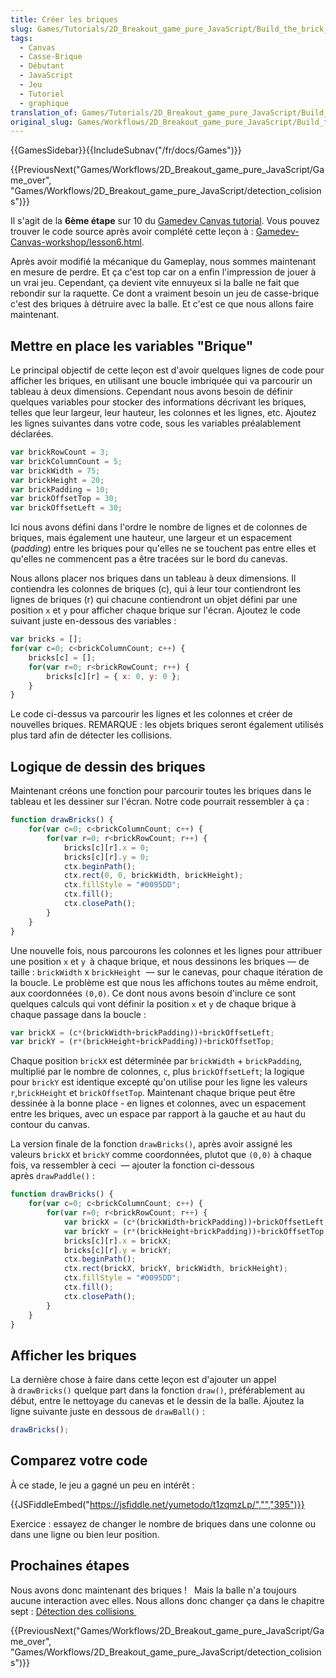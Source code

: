 ```yaml
---
title: Créer les briques
slug: Games/Tutorials/2D_Breakout_game_pure_JavaScript/Build_the_brick_field
tags:
  - Canvas
  - Casse-Brique
  - Débutant
  - JavaScript
  - Jeu
  - Tutoriel
  - graphique
translation_of: Games/Tutorials/2D_Breakout_game_pure_JavaScript/Build_the_brick_field
original_slug: Games/Workflows/2D_Breakout_game_pure_JavaScript/Build_the_brick_field
---
```

{{GamesSidebar}}{{IncludeSubnav("/fr/docs/Games")}}

{{PreviousNext("Games/Workflows/2D_Breakout_game_pure_JavaScript/Game_over", "Games/Workflows/2D_Breakout_game_pure_JavaScript/detection_colisions")}}

Il s'agit de la **6ème étape** sur 10 du [Gamedev Canvas tutorial](/fr/docs/Games/Workflows/Breakout_game_from_scratch). Vous pouvez trouver le code source après avoir complété cette leçon à : [Gamedev-Canvas-workshop/lesson6.html](https://github.com/end3r/Gamedev-Canvas-workshop/blob/gh-pages/lesson06.html).

Après avoir modifié la mécanique du Gameplay, nous sommes maintenant en mesure de perdre. Et ça c'est top car on a enfin l'impression de jouer à un vrai jeu. Cependant, ça devient vite ennuyeux si la balle ne fait que rebondir sur la raquette. Ce dont a vraiment besoin un jeu de casse-brique c'est des briques à détruire avec la balle. Et c'est ce que nous allons faire maintenant.

## Mettre en place les variables "Brique"

Le principal objectif de cette leçon est d'avoir quelques lignes de code pour afficher les briques, en utilisant une boucle imbriquée qui va parcourir un tableau à deux dimensions. Cependant nous avons besoin de définir quelques variables pour stocker des informations décrivant les briques, telles que leur largeur, leur hauteur, les colonnes et les lignes, etc. Ajoutez les lignes suivantes dans votre code, sous les variables préalablement déclarées.

```js
var brickRowCount = 3;
var brickColumnCount = 5;
var brickWidth = 75;
var brickHeight = 20;
var brickPadding = 10;
var brickOffsetTop = 30;
var brickOffsetLeft = 30;
```

Ici nous avons défini dans l'ordre le nombre de lignes et de colonnes de briques, mais également une hauteur, une largeur et un espacement (_padding_) entre les briques pour qu'elles ne se touchent pas entre elles et qu'elles ne commencent pas a être tracées sur le bord du canevas.

Nous allons placer nos briques dans un tableau à deux dimensions. Il contiendra les colonnes de briques (c), qui à leur tour contiendront les lignes de briques (r) qui chacune contiendront un objet défini par une position `x` et `y` pour afficher chaque brique sur l'écran.
Ajoutez le code suivant juste en-dessous des variables :

```js
var bricks = [];
for(var c=0; c<brickColumnCount; c++) {
    bricks[c] = [];
    for(var r=0; r<brickRowCount; r++) {
        bricks[c][r] = { x: 0, y: 0 };
    }
}
```

Le code ci-dessus va parcourir les lignes et les colonnes et créer de nouvelles briques. REMARQUE : les objets briques seront également utilisés plus tard afin de détecter les collisions.

## Logique de dessin des briques

Maintenant créons une fonction pour parcourir toutes les briques dans le tableau et les dessiner sur l'écran. Notre code pourrait ressembler à ça :

```js
function drawBricks() {
    for(var c=0; c<brickColumnCount; c++) {
        for(var r=0; r<brickRowCount; r++) {
            bricks[c][r].x = 0;
            bricks[c][r].y = 0;
            ctx.beginPath();
            ctx.rect(0, 0, brickWidth, brickHeight);
            ctx.fillStyle = "#0095DD";
            ctx.fill();
            ctx.closePath();
        }
    }
}
```

Une nouvelle fois, nous parcourons les colonnes et les lignes pour attribuer une position `x` et `y `à chaque brique, et nous dessinons les briques — de taille : `brickWidth` x `brickHeight`  — sur le canevas, pour chaque itération de la boucle. Le problème est que nous les affichons toutes au même endroit, aux coordonnées `(0,0)`. Ce dont nous avons besoin d'inclure ce sont quelques calculs qui vont définir la position `x` et `y` de chaque brique à chaque passage dans la boucle :

```js
var brickX = (c*(brickWidth+brickPadding))+brickOffsetLeft;
var brickY = (r*(brickHeight+brickPadding))+brickOffsetTop;
```

Chaque position `brickX` est déterminée par `brickWidth` + `brickPadding`, multiplié par le nombre de colonnes, `c`, plus `brickOffsetLeft`; la logique pour `brickY` est identique excepté qu'on utilise pour les ligne les valeurs `r`,`brickHeight` et `brickOffsetTop`. Maintenant chaque brique peut être dessinée à la bonne place - en lignes et colonnes, avec un espacement entre les briques, avec un espace par rapport à la gauche et au haut du contour du canvas.

La version finale de la fonction `drawBricks()`, après avoir assigné les valeurs `brickX` et `brickY` comme coordonnées, plutot que `(0,0)` à chaque fois, va ressembler à ceci  — ajouter la fonction ci-dessous après `drawPaddle()`&nbsp;:

```js
function drawBricks() {
    for(var c=0; c<brickColumnCount; c++) {
        for(var r=0; r<brickRowCount; r++) {
            var brickX = (c*(brickWidth+brickPadding))+brickOffsetLeft;
            var brickY = (r*(brickHeight+brickPadding))+brickOffsetTop;
            bricks[c][r].x = brickX;
            bricks[c][r].y = brickY;
            ctx.beginPath();
            ctx.rect(brickX, brickY, brickWidth, brickHeight);
            ctx.fillStyle = "#0095DD";
            ctx.fill();
            ctx.closePath();
        }
    }
}
```

## Afficher les briques

La dernière chose à faire dans cette leçon est d'ajouter un appel à `drawBricks()` quelque part dans la fonction `draw()`, préférablement au début, entre le nettoyage du canevas et le dessin de la balle. Ajoutez la ligne suivante juste en dessous de `drawBall()`&nbsp;:

```js
drawBricks();
```

## Comparez votre code

À ce stade, le jeu a gagné un peu en intérêt :

{{JSFiddleEmbed("https://jsfiddle.net/yumetodo/t1zqmzLp/","","395")}}

Exercice : essayez de changer le nombre de briques dans une colonne ou dans une ligne ou bien leur position.

## Prochaines étapes

Nous avons donc maintenant des briques !  
Mais la balle n'a toujours aucune interaction avec elles. Nous allons donc changer ça dans le chapitre sept : [Détection des collisions ](/fr/docs/)

{{PreviousNext("Games/Workflows/2D_Breakout_game_pure_JavaScript/Game_over", "Games/Workflows/2D_Breakout_game_pure_JavaScript/detection_colisions")}}
